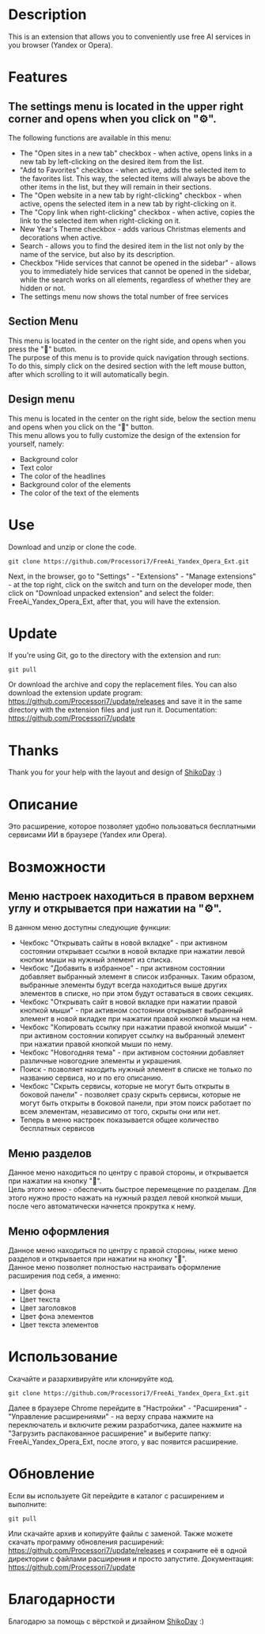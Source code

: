 # Description
This is an extension that allows you to conveniently use free AI services in you browser (Yandex or Opera).  

# Features  
## The settings menu is located in the upper right corner and opens when you click on "⚙️".
The following functions are available in this menu:  
- The "Open sites in a new tab" checkbox - when active, opens links in a new tab by left-clicking on the desired item from the list.  
- "Add to Favorites" checkbox - when active, adds the selected item to the favorites list. This way, the selected items will always be above the other items in the list, but they will remain in their sections.  
- The "Open website in a new tab by right-clicking" checkbox - when active, opens the selected item in a new tab by right-clicking on it.  
- The "Copy link when right-clicking" checkbox - when active, copies the link to the selected item when right-clicking on it.  
- New Year's Theme checkbox - adds various Christmas elements and decorations when active.  
- Search - allows you to find the desired item in the list not only by the name of the service, but also by its description.  
- Checkbox "Hide services that cannot be opened in the sidebar" - allows you to immediately hide services that cannot be opened in the sidebar, while the search works on all elements, regardless of whether they are hidden or not.  
- The settings menu now shows the total number of free services  

## Section Menu  
This menu is located in the center on the right side, and opens when you press the "📑" button.  
The purpose of this menu is to provide quick navigation through sections. To do this, simply click on the desired section with the left mouse button, after which scrolling to it will automatically begin.  

## Design menu  
This menu is located in the center on the right side, below the section menu and opens when you click on the "🎨" button.  
This menu allows you to fully customize the design of the extension for yourself, namely:  
- Background color  
- Text color  
- The color of the headlines
- Background color of the elements  
- The color of the text of the elements  

# Use

Download and unzip or clone the code.
```
git clone https://github.com/Processori7/FreeAi_Yandex_Opera_Ext.git
```
Next, in the browser, go to "Settings" - "Extensions" - "Manage extensions" - at the top right, click on the switch and turn on the developer mode, then click on "Download unpacked extension" and select the folder: FreeAi_Yandex_Opera_Ext, after that, you will have the extension.

# Update

If you're using Git, go to the directory with the extension and run:
```
git pull
```
Or download the archive and copy the replacement files. You can also download the extension update program: https://github.com/Processori7/update/releases and save it in the same directory with the extension files and just run it. Documentation: https://github.com/Processori7/update

# Thanks  
Thank you for your help with the layout and design of [ShikoDay](https://github.com/ShikoDay) :)  

# Описание 
Это расширение, которое позволяет удобно пользоваться бесплатными сервисами ИИ в браузере (Yandex или Opera).  

# Возможности  
## Меню настроек находиться в правом верхнем углу и открывается при нажатии на "⚙️".
В данном меню доступны следующие функции:  
- Чекбокс "Открывать сайты в новой вкладке" - при активном состоянии открывает ссылки в новой вкладке при нажатии левой кнопки мыши на нужный элемент из списка.  
- Чекбокс "Добавить в избранное" - при активном состоянии добавляет выбранный элемент в список избранных. Таким образом, выбранные элементы будут всегда находиться выше других элементов в списке, но при этом будут оставаться в своих секциях.  
- Чекбокс "Открывать сайт в новой вкладке при нажатии правой кнопкой мыши" - при активном состоянии открывает выбранный элемент в новой вкладке при нажатии правой кнопкой мыши на нем.  
- Чекбокс "Копировать ссылку при нажатии правой кнопкой мыши" - при активном состоянии копирует ссылку на выбранный элемент при нажатии правой кнопкой мыши по нему.  
- Чекбокс "Новогодняя тема" - при активном состоянии добавляет различные новогодние элементы и украшения.  
- Поиск - позволяет находить нужный элемент в списке не только по названию сервиса, но и по его описанию.  
- Чекбокс "Скрыть сервисы, которые не могут быть открыты в боковой панели" - позволяет сразу скрыть сервисы, которые не могут быть открыты в боковой панели, при этом поиск работает по всем элементам, независимо от того, скрыты они или нет.  
- Теперь в меню настроек показывается общее количество бесплатных сервисов  

## Меню разделов  
Данное меню находиться по центру с правой стороны, и открывается при нажатии на кнопку "📑".  
Цель этого меню - обеспечить быстрое перемещение по разделам. Для этого нужно просто нажать на нужный раздел левой кнопкой мыши, после чего автоматически начнется прокрутка к нему.  

## Меню оформления  
Данное меню находиться по центру с правой стороны, ниже меню разделов и открывается при нажатии на кнопку "🎨".  
Данное меню позволяет полностью настраивать оформление расширения под себя, а именно:  
- Цвет фона  
- Цвет текста  
- Цвет заголовков
- Цвет фона элементов  
- Цвет текста элементов  

# Использование 

Скачайте и разархивируйте или клонируйте код. 
```
git clone https://github.com/Processori7/FreeAi_Yandex_Opera_Ext.git
```
Далее в браузере Chrome перейдите в "Настройки" - "Расширения" - "Управление расширениями" - на верху справа нажмите на переключатель и включите режим разработчика, далее нажмите на "Загрузить распакованное расширение" и выберите папку: FreeAi_Yandex_Opera_Ext, после этого, у вас появится расширение.

# Обновление

Если вы используете Git перейдите в каталог с расширением и выполните:
```
git pull
```
Или скачайте архив и копируйте файлы с заменой. Также можете скачать программу обновления расширений: https://github.com/Processori7/update/releases и сохраните её в одной директории с файлами расширения и просто запустите. Документация: https://github.com/Processori7/update

# Благодарности  
Благодарю за помощь с вёрсткой и дизайном [ShikoDay](https://github.com/ShikoDay) :)